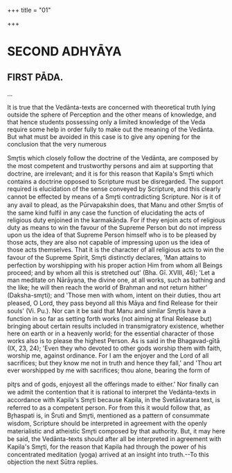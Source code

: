 +++
title = "01"

+++




# SECOND ADHYĀYA

## FIRST PĀDA.

…





It is true that the Vedānta-texts are concerned with theoretical truth lying outside the sphere of Perception and the other means of knowledge, and that hence students possessing only a limited knowledge of the Veda require some help in order fully to make out the meaning of the Vedānta. But what must be avoided in this case is to give any opening for the conclusion that the very numerous

 Smr̥tis which closely follow the doctrine of the Vedānta, are composed by the most competent and trustworthy persons and aim at supporting that doctrine, are irrelevant; and it is for this reason that Kapila's Smr̥ti which contains a doctrine opposed to Scripture must be disregarded. The support required is elucidation of the sense conveyed by Scripture, and this clearly cannot be effected by means of a Smr̥ti contradicting Scripture. Nor is it of any avail to plead, as the Pūrvapakshin does, that Manu and other Smr̥tis of the same kind fulfil in any case the function of elucidating the acts of religious duty enjoined in the karmakāṇda. For if they enjoin acts of religious duty as means to win the favour of the Supreme Person but do not impress upon us the idea of that Supreme Person himself who is to be pleased by those acts, they are also not capable of impressing upon us the idea of those acts themselves. That it is the character of all religious acts to win the favour of the Supreme Spirit, Smr̥ti distinctly declares, 'Man attains to perfection by worshipping with his proper action Him from whom all Beings proceed; and by whom all this is stretched out' (Bha. Gī. XVIII, 46); 'Let a man meditate on Nārāyaṇa, the divine one, at all works, such as bathing and the like; he will then reach the world of Brahman and not return hither' (Daksha-smr̥ti); and 'Those men with whom, intent on their duties, thou art pleased, O Lord, they pass beyond all this Māya and find Release for their souls' (Vi. Pu.). Nor can it be said that Manu and similar Smr̥tis have a function in so far as setting forth works (not aiming at final Release but) bringing about certain results included in transmigratory existence, whether here on earth or in a heavenly world; for the essential character of those works also is to please the highest Person. As is said in the Bhagavad-gītā (IX, 23, 24); 'Even they who devoted to other gods worship them with faith, worship me, against ordinance. For I am the enjoyer and the Lord of all sacrifices; but they know me not in truth and hence they fall,' and 'Thou art ever worshipped by me with sacrifices; thou alone, bearing the form of

pitr̥s and of gods, enjoyest all the offerings made to either.' Nor finally can we admit the contention that it is rational to interpret the Vedánta-texts in accordance with Kapila's Smr̥ti because Kapila, in the Śvetāśvatara text, is referred to as a competent person. For from this it would follow that, as Br̥haspati is, in Śruti and Smr̥ti, mentioned as a pattern of consummate wisdom, Scripture should be interpreted in agreement with the openly materialistic and atheistic Smr̥ti composed by that authority. But, it may here be said, the Vedānta-texts should after all be interpreted in agreement with Kapila's Smr̥ti, for the reason that Kapila had through the power of his concentrated meditation (yoga) arrived at an insight into truth.--To this objection the next Sūtra replies.

